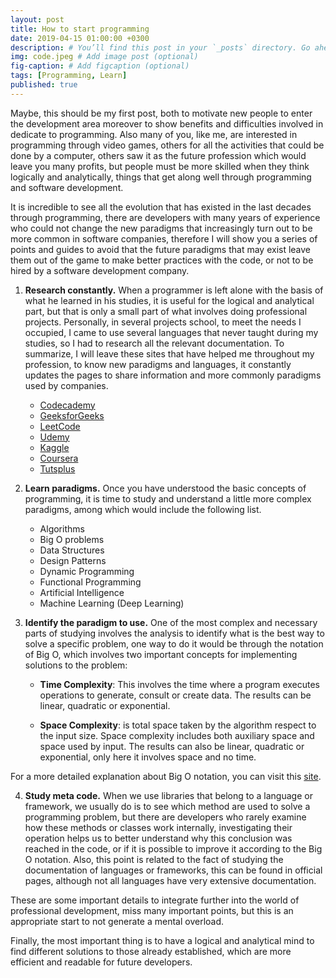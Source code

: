 ```yaml
---
layout: post
title: How to start programming
date: 2019-04-15 01:00:00 +0300
description: # You’ll find this post in your `_posts` directory. Go ahead and edit it and re-build the site to see your changes.  Add post description (optional)
img: code.jpeg # Add image post (optional)
fig-caption: # Add figcaption (optional)
tags: [Programming, Learn]
published: true
---
```


Maybe, this should be my first post, both to motivate new people to enter the development area moreover to show benefits and difficulties involved in dedicate to programming.
Also many of you, like me, are interested in programming through video games, others for all the activities that could be done by a computer, others saw it as the future profession which would leave you many profits, but people must be more skilled when they think logically and analytically, things that get along well through programming and software development.

It is incredible to see all the evolution that has existed in the last decades through programming, there are developers with many years of experience who could not change the new paradigms that increasingly turn out to be more common in software companies, therefore I will show you a series of points and guides to avoid that the future paradigms that may exist leave them out of the game to make better practices with the code, or not to be hired by a software development company.

1. **Research constantly.**
When a programmer is left alone with the basis of what he learned in his studies, it is useful for the logical and analytical part, but that is only a small part of what involves doing professional projects. Personally, in several projects school, to meet the needs I occupied, I came to use several languages that never taught during my studies, so I had to research all the relevant documentation.
To summarize, I will leave these sites that have helped me throughout my profession, to know new paradigms and languages, it constantly updates the pages to share information and more commonly paradigms used by companies.
    - [Codecademy]
    - [GeeksforGeeks]
    - [LeetCode]
    - [Udemy]
    - [Kaggle]
    - [Coursera]
    - [Tutsplus]

2. **Learn paradigms.**
Once you have understood the basic concepts of programming, it is time to study and understand a little more complex paradigms, among which would include the following list.
    - Algorithms
    - Big O problems
    - Data Structures
    - Design Patterns
    - Dynamic Programming
    - Functional Programming
    - Artificial Intelligence
    - Machine Learning (Deep Learning)

3. **Identify the paradigm to use.**
One of the most complex and necessary parts of studying involves the analysis to identify what is the best way to solve a specific problem, one way to do it would be through the notation of Big O, which involves two important concepts for implementing solutions to the problem:

    - **Time Complexity**: This involves the time where a program executes operations to generate, consult or create data. The results can be linear, quadratic or exponential.
    
    - **Space Complexity**: is total space taken by the algorithm respect to the input size. Space complexity includes both auxiliary space and space used by input.
    The results can also be linear, quadratic or exponential, only here it involves space and no time.

For a more detailed explanation about Big O notation, you can visit this [site].

4. **Study meta code.**
When we use libraries that belong to a language or framework, we usually do is to see which method are used to solve a programming problem, but there are developers who rarely examine how these methods or classes work internally, investigating their operation helps us to better understand why this conclusion was reached in the code, or if it is possible to improve it according to the Big O notation.
Also, this point is related to the fact of studying the documentation of languages or frameworks, this can be found in official pages, although not all languages have very extensive documentation.

These are some important details to integrate further into the world of professional development, miss many important points, but this is an appropriate start to not generate a mental overload.

Finally, the most important thing is to have a logical and analytical mind to find different solutions to those already established, which are more efficient and readable for future developers.

   [Codecademy]: <https://www.codecademy.com>
   [GeeksforGeeks]: <https://www.geeksforgeeks.org>
   [LeetCode]: <https://leetcode.com>
   [Udemy]: <https://www.udemy.com>
   [Kaggle]: <https://www.kaggle.com>
   [Coursera]: <https://www.coursera.org>
   [Tutsplus]: <https://tutsplus.com>
   [site]: <https://www.geeksforgeeks.org/analysis-algorithms-big-o-analysis/>
